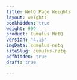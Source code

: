 ```yaml
---
title: NetQ Page Weights
layout: weights
bookhidden: true
weight: 999
product: Cumulus NetQ
version: "4.15"
imgData: cumulus-netq
siteSlug: cumulus-netq
pdfhidden: true
draft: true

---
```


